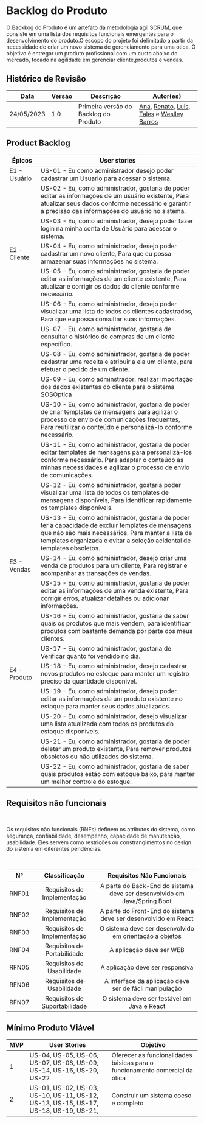 # Backlog do Produto
O Backkog do Produto é um artefato da metodologia ágil SCRUM, que consiste em uma lista dos requisitos funcionais emergentes para o desenvolvimento do produto.O escopo do projeto foi delimitado a partir da necessidade de criar um novo sistema de gerenciamento para uma otica. O objetivo é entregar um produto profissional com um custo abaixo do mercado, focado na agilidade em gerenciar cliente,produtos e vendas.

## Histórico de Revisão

| Data       | Versão | Descrição                             | Autor(es)                                                                                                                                                                                                                                                  |
| ---------- | ------ | ------------------------------------- | ---------------------------------------------------------------------------------------------------------------------------------------------------------------------------------------------------------------------------------------------------------- |
| 24/05/2023 | 1.0    | Primeira versão do Backlog do Produto | [Ana](https://github.com/anafernanndess), [Renato](https://github.com/Osidious), [Luis](https://github.com/luishenrrique), [Tales](https://github.com/TalesRG) e [Weslley Barros](https://github.com/weslley17w) |


## Product Backlog

| Épicos| User stories |  
|---|---|
| E1 - Usuário | US-01 - Eu como administrador desejo poder cadastrar um Usuario para acessar o sistema.|
| | US-02 - Eu, como administrador, gostaria de poder editar as informações de um usuário existente, Para atualizar seus dados conforme necessário e garantir a precisão das informações do usuário no sistema. |                 
| | US-03 - Eu, como administrador, desejo poder fazer login na minha conta de Usuário para acessar o sistema. |
| E2 - Cliente | US-04 - Eu, como administrador, desejo poder cadastrar um novo cliente, Para que eu possa armazenar suas informações no sistema. |
| | US-05 - Eu, como administrador, gostaria de poder editar as informações de um cliente existente, Para atualizar e corrigir os dados do cliente conforme necessário.  |
| | US-06 - Eu, como administrador, desejo poder visualizar uma lista de todos os clientes cadastrados, Para que eu possa consultar suas informações.  |
| | US-07 - Eu, como administrador, gostaria de consultar o histórico de compras de um cliente específico.  |
| | US-08 - Eu, como administrador, gostaria de poder cadastrar uma receita e atribuir a ela um cliente, para efetuar o pedido de um cliente. |
| | US-09 - Eu, como adminstrador, realizar importação dos dados existentes do cliente para o sistema SOSOptica |
| | US-10 - Eu, como administrador, gostaria de poder de criar templates de mensagens para agilizar o processo de envio de comunicações frequentes, Para reutilizar o conteúdo e personalizá-lo conforme necessário.  |
| | US-11 - Eu, como administrador, gostaria de poder editar templates de mensagens para personalizá-los conforme necessário. Para adaptar o conteúdo às minhas necessidades e agilizar o processo de envio de comunicações.  |
| | US-12 - Eu, como administrador, gostaria poder visualizar uma lista de todos os templates de mensagens disponíveis, Para identificar rapidamente os templates disponíveis.  |
| | US-13 - Eu, como administrador, gostaria de poder ter a capacidade de excluir templates de mensagens que não são mais necessários. Para manter a lista de templates organizada e evitar a seleção acidental de templates obsoletos. |
| E3 - Vendas | US-14 - Eu, como administrador, desejo criar uma venda de produtos para um cliente, Para registrar e acompanhar as transações de vendas.  |
| | US-15 - Eu, como administrador, gostaria de poder editar as informações de uma venda existente, Para corrigir erros, atualizar detalhes ou adicionar informações. |
| | US-16 - Eu, como administrador, gostaria de saber quais os produtos que mais vendem, para identificar produtos com bastante demanda por parte dos meus clientes.  |
| | US-17 - Eu, como administrador, gostaria de Verificar quanto foi vendido no dia. |
| E4 - Produto | US-18 - Eu, como administrador, desejo cadastrar novos produtos no estoque para manter um registro preciso da quantidade disponível.  |
| | US-19 - Eu, como administrador, desejo poder editar as informações de um produto existente no estoque para manter seus dados atualizados.  |
| | US-20 - Eu, como administrador, desejo visualizar uma lista atualizada com todos os produtos do estoque disponíveis.  |
| | US-21 - Eu, como administrador, gostaria de poder deletar um produto existente, Para remover produtos obsoletos ou não utilizados do sistema.  |
| | US-22 - Eu, como administrador, gostaria de saber quais produtos estão com estoque baixo, para manter um melhor controle do estoque.  |

## Requisitos não funcionais

<br>

Os requisitos não funcionais (RNFs) definem os atributos do sistema, como segurança, confiabilidade, desempenho, capacidade de manutenção, usabilidade. Eles servem como restrições ou constrangimentos no design do sistema em diferentes pendências.

<br>

N° | Classificação | Requisitos Não Funcionais
:---------: |  :-------: |  :-------:
RNF01 | Requisitos de Implementação | A parte do Back-End do sistema deve ser desenvolvido em Java/Spring Boot
RNF02 | Requisitos de Implementação | A parte do Front-End do sistema deve ser desenvolvido em React
RNF03 | Requisitos de Implementação | O sistema deve ser desenvolvido em orientação a objetos
RNF04 | Requisitos de Portabilidade | A aplicação deve ser WEB
RFN05 | Requisitos de Usabilidade | A aplicação deve ser responsiva
RFN06 | Requisitos de Usabilidade | A interface da aplicação deve ser de fácil manipulação
RFN07 | Requisitos de Suportabilidade | O sistema deve ser testável em Java e React
## Mínimo Produto Viável

| MVP | User Stories | Objetivo |
| --- | ---| ---|
| 1   | US-04, US-05, US-06, US-07, US-08, US-09, US-14, US-16, US-20, US-22| Oferecer as funcionalidades básicas para o funcionamento comercial da ótica |
| 2   | US-01, US-02, US-03, US-10, US-11, US-12, US-13, US-15, US-17, US-18, US-19, US-21,| Construir um sistema coeso e completo |
